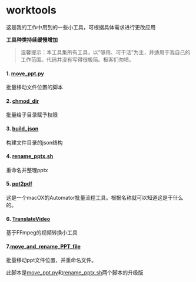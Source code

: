 # worktools
这是我的工作中用到的一些小工具，可根据具体需求进行更改应用

**工具种类持续缓慢增加**

> 温馨提示：本工具集所有工具，以“够用、可干活”为主，并适用于我自己的工作范围。代码并没有写得很极简。极客们勿喷。



#### 1. [move_ppt.py](https://github.com/doncc/worktools/blob/master/move_ppt.py)
批量移动文件位置的脚本

#### 2. [chmod_dir](https://github.com/doncc/worktools/blob/master/chmod_dir)

批量给子目录赋予权限

#### 3. [build_json](https://github.com/doncc/worktools/tree/master/build_json)

构建文件目录的json结构

#### 4. [rename_pptx.sh](https://github.com/doncc/worktools/tree/master/rename_pptx.sh)

重命名并整理pptx

#### 5. [ppt2pdf](https://github.com/doncc/worktools/blob/master/ppt2pdf.zip)

这是一个macOX的Automator批量流程工具。根据名称就可以知道这是干什么的。

#### 6. [TranslateVideo](https://github.com/doncc/VideoConversionTool)

基于FFmpeg的视频转换小工具

#### 7.[move_and_rename_PPT_file](https://github.com/doncc/move_and_rename_PPT_file.py)

批量移动ppt文件位置，并重命名文件。

此脚本是[move_ppt.py](https://github.com/doncc/worktools/blob/master/move_ppt.py)和[rename_pptx.sh](https://github.com/doncc/worktools/tree/master/rename_pptx.sh)两个脚本的升级版



